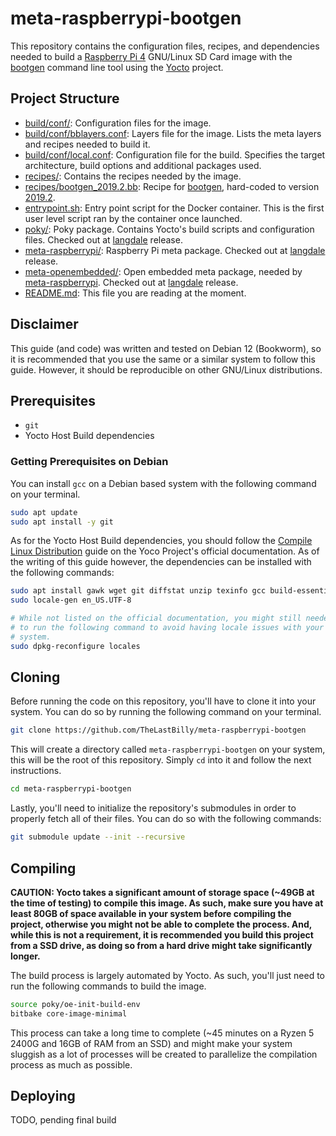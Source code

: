 # meta-raspberrypi-bootgen
This repository contains the configuration files, recipes, and dependencies needed to build a [Raspberry Pi 4](https://en.wikipedia.org/wiki/Raspberry_Pi) GNU/Linux SD Card image with the [bootgen](https://github.com/Xilinx/bootgen) command line tool using the [Yocto](https://www.yoctoproject.org/) project.

## Project Structure
- [build/conf/](build/conf): Configuration files for the image.
- [build/conf/bblayers.conf](build/conf/bblayers.conf): Layers file for the image. Lists the meta layers and recipes needed to build it.
- [build/conf/local.conf](build/conf/local.conf): Configuration file for the build. Specifies the target architecture, build options and additional packages used.
- [recipes/](recipes): Contains the recipes needed by the image.
- [recipes/bootgen_2019.2.bb](recipes/bootgen_2019.2.bb): Recipe for [bootgen](https://github.com/Xilinx/bootgen), hard-coded to version [2019.2](https://github.com/Xilinx/bootgen/tree/f9f477adf243fa40bc8c7316a7aac37a0efd426d).
- [entrypoint.sh](./entrypoint.sh): Entry point script for the Docker container. This is the first user level script ran by the container once launched.
- [poky/](./poky/): Poky package. Contains Yocto's build scripts and configuration files. Checked out at [langdale](https://wiki.yoctoproject.org/wiki/Releases) release.
- [meta-raspberrypi/](./meta-raspberrypi/): Raspberry Pi meta package. Checked out at [langdale](https://wiki.yoctoproject.org/wiki/Releases) release.
- [meta-openembedded/](./meta-openembedded/): Open embedded meta package, needed by [meta-raspberrypi](./meta-raspberrypi/). Checked out at [langdale](https://wiki.yoctoproject.org/wiki/Releases) release.
- [README.md](./README.md): This file you are reading at the moment.

## Disclaimer
This guide (and code) was written and tested on Debian 12 (Bookworm), so it is recommended that you use the same or a similar system to follow this guide. However, it should be reproducible on other GNU/Linux distributions.

## Prerequisites
- `git`
- Yocto Host Build dependencies

### Getting Prerequisites on Debian
You can install `gcc` on a Debian based system with the following command on your terminal.
```bash
sudo apt update
sudo apt install -y git
```

As for the Yocto Host Build dependencies, you should follow the [Compile Linux Distribution](https://docs.yoctoproject.org/brief-yoctoprojectqs/index.html#compatible-linux-distribution) guide on the Yoco Project's official documentation. As of the writing of this guide however, the dependencies can be installed with the following commands:
```bash
sudo apt install gawk wget git diffstat unzip texinfo gcc build-essential chrpath socat cpio python3 python3-pip python3-pexpect xz-utils debianutils iputils-ping python3-git python3-jinja2 python3-subunit zstd liblz4-tool file locales libacl1
sudo locale-gen en_US.UTF-8

# While not listed on the official documentation, you might still needed
# to run the following command to avoid having locale issues with your
# system.
sudo dpkg-reconfigure locales
```

## Cloning
Before running the code on this repository, you'll have to clone it into your system. You can do so by running the following command on your terminal.
```bash
git clone https://github.com/TheLastBilly/meta-raspberrypi-bootgen
```

This will create a directory called `meta-raspberrypi-bootgen` on your system, this will be the root of this repository. Simply `cd` into it and follow the next instructions.
```bash
cd meta-raspberrypi-bootgen
```

Lastly, you'll need to initialize the repository's submodules in order to properly fetch all of their files. You can do so with the following commands:
```bash
git submodule update --init --recursive
```

## Compiling
**CAUTION: Yocto takes a significant amount of storage space (~49GB at the time of testing) to compile this image. As such, make sure you have at least 80GB of space available in your system before compiling the project, otherwise you might not be able to complete the process. And, while this is not a requirement, it is recommended you build this project from a SSD drive, as doing so from a hard drive might take significantly longer.**

The build process is largely automated by Yocto. As such, you'll just need to run the following commands to build the image.
```bash
source poky/oe-init-build-env
bitbake core-image-minimal
```

This process can take a long time to complete (~45 minutes on a Ryzen 5 2400G and 16GB of RAM from an SSD) and might make your system sluggish as a lot of processes will be created to parallelize the compilation process as much as possible.

## Deploying
TODO, pending final build
